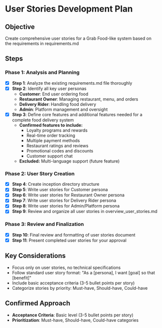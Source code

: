 # User Stories Development Plan

## Objective
Create comprehensive user stories for a Grab Food-like system based on the requirements in requirements.md

## Steps

### Phase 1: Analysis and Planning
- [x] **Step 1**: Analyze the existing requirements.md file thoroughly
- [x] **Step 2**: Identify all key user personas
  - **Customer**: End user ordering food
  - **Restaurant Owner**: Managing restaurant, menu, and orders
  - **Delivery Rider**: Handling food delivery
  - **Admin**: Platform management and oversight
- [x] **Step 3**: Define core features and additional features needed for a complete food delivery system
  - **Confirmed features to include:**
    - Loyalty programs and rewards
    - Real-time order tracking
    - Multiple payment methods
    - Restaurant ratings and reviews
    - Promotional codes and discounts
    - Customer support chat
  - **Excluded:** Multi-language support (future feature)

### Phase 2: User Story Creation
- [x] **Step 4**: Create inception directory structure
- [x] **Step 5**: Write user stories for Customer persona
- [x] **Step 6**: Write user stories for Restaurant Owner persona  
- [x] **Step 7**: Write user stories for Delivery Rider persona
- [x] **Step 8**: Write user stories for Admin/Platform persona
- [x] **Step 9**: Review and organize all user stories in overview_user_stories.md

### Phase 3: Review and Finalization
- [x] **Step 10**: Final review and formatting of user stories document
- [x] **Step 11**: Present completed user stories for your approval

## Key Considerations
- Focus only on user stories, no technical specifications
- Follow standard user story format: "As a [persona], I want [goal] so that [benefit]"
- Include basic acceptance criteria (3-5 bullet points per story)
- Categorize stories by priority: Must-have, Should-have, Could-have

## Confirmed Approach
- **Acceptance Criteria**: Basic level (3-5 bullet points per story)
- **Prioritization**: Must-have, Should-have, Could-have categories